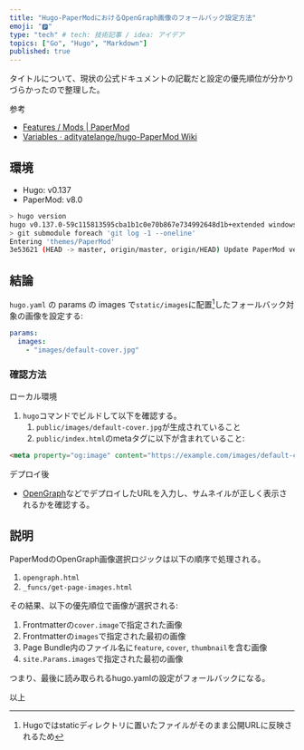 ```yaml
---
title: "Hugo-PaperModにおけるOpenGraph画像のフォールバック設定方法"
emoji: "🅿️"
type: "tech" # tech: 技術記事 / idea: アイデア
topics: ["Go", "Hugo", "Markdown"]
published: true
---
```

タイトルについて、現状の公式ドキュメントの記載だと設定の優先順位が分かりづらかったので整理した。

参考
- [Features / Mods | PaperMod](https://adityatelange.github.io/hugo-PaperMod/posts/papermod/papermod-features/#opengraph-support)
- [Variables · adityatelange/hugo-PaperMod Wiki](https://github.com/adityatelange/hugo-PaperMod/wiki/Variables#site-variables-under-params)

## 環境
- Hugo: v0.137
- PaperMod: v8.0
```bash
> hugo version
hugo v0.137.0-59c115813595cba1b1c0e70b867e734992648d1b+extended windows/amd64 BuildDate=2024-11-04T16:04:06Z VendorInfo=gohugoio
> git submodule foreach 'git log -1 --oneline'
Entering 'themes/PaperMod'
3e53621 (HEAD -> master, origin/master, origin/HEAD) Update PaperMod version to v8+ in license.css and license.js
```

## 結論
`hugo.yaml` の params の images で`static/images`に配置[^1]したフォールバック対象の画像を設定する:

[^1]: Hugoではstaticディレクトリに置いたファイルがそのまま公開URLに反映されるため
```yaml
params:
  images:
    - "images/default-cover.jpg"
```

### 確認方法
ローカル環境
1. `hugo`コマンドでビルドして以下を確認する。
	1. `public/images/default-cover.jpg`が生成されていること
	2. `public/index.html`のmetaタグに以下が含まれていること:
```html
<meta property="og:image" content="https://example.com/images/default-cover.jpg">
```

デプロイ後
- [OpenGraph](https://opengraph.dev/)などでデプロイしたURLを入力し、サムネイルが正しく表示されるかを確認する。

## 説明

PaperModのOpenGraph画像選択ロジックは以下の順序で処理される。
1. `opengraph.html`
2. `_funcs/get-page-images.html`

その結果、以下の優先順位で画像が選択される:
1. Frontmatterの`cover.image`で指定された画像
2. Frontmatterの`images`で指定された最初の画像
3. Page Bundle内のファイル名に`feature`, `cover`, `thumbnail`を含む画像
4. `site.Params.images`で指定された最初の画像

つまり、最後に読み取られるhugo.yamlの設定がフォールバックになる。

以上

